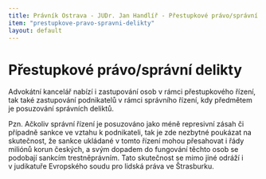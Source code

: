 ```yaml
---
title: Právník Ostrava - JUDr. Jan Handlíř - Přestupkové právo/správní delikty
item: "prestupkove-pravo-spravni-delikty"
layout: default
---
```


<h1>Přestupkové právo/správní delikty</h1>
<p>Advokátní kancelář nabízí i zastupování osob v rámci přestupkového řízení, tak také zastupování podnikatelů v rámci správního řízení, kdy předmětem je posuzování správních deliktů.</p>
<p>Pzn. Ačkoliv správní řízení je posuzováno jako méně represivní zásah či případně sankce ve vztahu k podnikateli, tak je zde nezbytné poukázat na skutečnost, že sankce ukládané v tomto řízení mohou přesahovat i řády miliónů korun českých, a svým dopadem do fungování těchto osob se podobají sankcím trestněprávním. Tato skutečnost se mimo jiné odráží i v judikatuře Evropského soudu pro lidská práva ve Štrasburku.</p>
